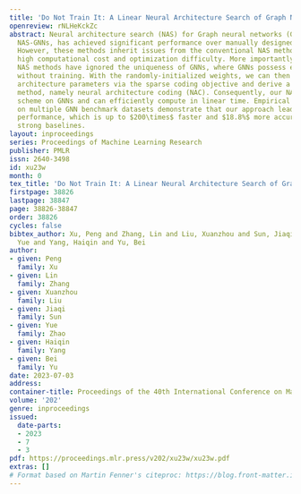 ```yaml
---
title: 'Do Not Train It: A Linear Neural Architecture Search of Graph Neural Networks'
openreview: rNLHeKckZc
abstract: Neural architecture search (NAS) for Graph neural networks (GNNs), called
  NAS-GNNs, has achieved significant performance over manually designed GNN architectures.
  However, these methods inherit issues from the conventional NAS methods, such as
  high computational cost and optimization difficulty. More importantly, previous
  NAS methods have ignored the uniqueness of GNNs, where GNNs possess expressive power
  without training. With the randomly-initialized weights, we can then seek the optimal
  architecture parameters via the sparse coding objective and derive a novel NAS-GNNs
  method, namely neural architecture coding (NAC). Consequently, our NAC holds a no-update
  scheme on GNNs and can efficiently compute in linear time. Empirical evaluations
  on multiple GNN benchmark datasets demonstrate that our approach leads to state-of-the-art
  performance, which is up to $200\times$ faster and $18.8%$ more accurate than the
  strong baselines.
layout: inproceedings
series: Proceedings of Machine Learning Research
publisher: PMLR
issn: 2640-3498
id: xu23w
month: 0
tex_title: 'Do Not Train It: A Linear Neural Architecture Search of Graph Neural Networks'
firstpage: 38826
lastpage: 38847
page: 38826-38847
order: 38826
cycles: false
bibtex_author: Xu, Peng and Zhang, Lin and Liu, Xuanzhou and Sun, Jiaqi and Zhao,
  Yue and Yang, Haiqin and Yu, Bei
author:
- given: Peng
  family: Xu
- given: Lin
  family: Zhang
- given: Xuanzhou
  family: Liu
- given: Jiaqi
  family: Sun
- given: Yue
  family: Zhao
- given: Haiqin
  family: Yang
- given: Bei
  family: Yu
date: 2023-07-03
address: 
container-title: Proceedings of the 40th International Conference on Machine Learning
volume: '202'
genre: inproceedings
issued:
  date-parts:
  - 2023
  - 7
  - 3
pdf: https://proceedings.mlr.press/v202/xu23w/xu23w.pdf
extras: []
# Format based on Martin Fenner's citeproc: https://blog.front-matter.io/posts/citeproc-yaml-for-bibliographies/
---
```

